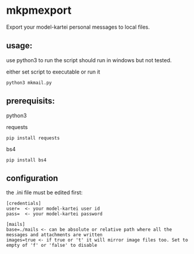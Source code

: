 # mkpmexport
Export your model-kartei personal messages to local files.

## usage: 

use python3 to run the script
should run in windows but not tested.

either set script to executable or run it
```
python3 mkmail.py
```


## prerequisits:

python3

requests
```
pip install requests
```

bs4
```
pip install bs4
```

## configuration

the .ini file must be edited first:
```
[credentials]
user=  <- your model-kartei user id
pass=  <- your model-kartei password

[mails]
base=./mails <- can be absolute or relative path where all the messages and attachments are written
images=true <- if true or 't' it will mirror image files too. Set to empty of 'f' or 'false' to disable
```
